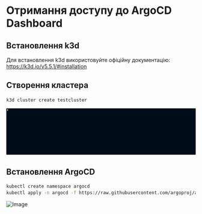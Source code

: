 # Отримання доступу до ArgoCD Dashboard

## Встановлення k3d

Для встановлення k3d використовуйте офіційну документацію: https://k3d.io/v5.5.1/#installation

## Створення кластера

```bash
k3d cluster create testcluster
```

![Image](k3d-poc-demo.gif)

## Встановлення ArgoCD

```bash
kubectl create namespace argocd
kubectl apply -n argocd -f https://raw.githubusercontent.com/argoproj/argo-cd/stable/manifests/install.yaml
```

![Image](argocd-install-demo.gif)